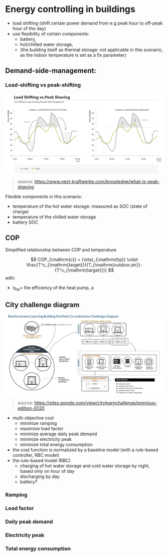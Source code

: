 # Energy controlling in buildings 

- load shifting (shift certain power demand from e.g peak hour to off-peak hour of the day)
- use flexibility of certain components: 
    - battery, 
    - hot/chilled water storage, 
    - (the building itself as thermal storage: not applicable in this scenario, as the indoor temperature is set as a fix parameter)

## Demand-side-management: 
### Load-shifting vs peak-shifting

<img src="../images/load-shifting_vs_peak-shaving.png" alt="load_shifting" width="750"/>

> source: https://www.next-kraftwerke.com/knowledge/what-is-peak-shaving

Flexible components in this scenario:
- temperature of the hot water storage: measured as SOC (state of charge)
- temperature of the chilled water storage
- battery SOC

## COP
Simplified relationship between COP and temperature

$$ COP_{\mathrm{c}} = {\eta}_{\mathrm{hp}} \cdot \frac{T^c_{\mathrm{target}}}{T_{\mathrm{outdoor,air}}-{T^c_{\mathrm{target}}}}
$$
with:
- ${\eta}_{\mathrm{hp}}=$ the efficiency of the heat pump, a 

## City challenge diagram

<img src="../images/Citychallenge_diagram.png" alt="challenge_diagram" width="750"/>

> source: https://sites.google.com/view/citylearnchallenge/previous-edition-2020

- multi-objective cost
    - minimize ramping
    - maximize load factor
    - minimize average daily peak demand
    - minimize electricity peak
    - minimize total energy consumption
- the cost function is normalized by a baseline model (with a rule-based controller, RBC model)
- the rule-based model (RBC)
    - charging of hot water storage and cold water storage by night, based only on hour of day
    - discharging by day
    - battery?

### Ramping

### Load factor

### Daily peak demand

### Electricity peak

### Total energy consumption